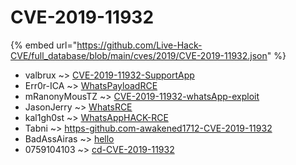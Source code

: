 # CVE-2019-11932
{% embed url="https://github.com/Live-Hack-CVE/full_database/blob/main/cves/2019/CVE-2019-11932.json" %}

* valbrux ~> [CVE-2019-11932-SupportApp](https://www.alice-snow.ru/2019/database/cve-2019-11932/cve-2019-11932-supportapp-valbrux)
* Err0r-ICA ~> [WhatsPayloadRCE](https://www.alice-snow.ru/2019/database/cve-2019-11932/whatspayloadrce-err0r-ica)
* mRanonyMousTZ ~> [CVE-2019-11932-whatsApp-exploit](https://www.alice-snow.ru/2019/database/cve-2019-11932/cve-2019-11932-whatsapp-exploit-mranonymoustz)
* JasonJerry ~> [WhatsRCE](https://www.alice-snow.ru/2019/database/cve-2019-11932/whatsrce-jasonjerry)
* kal1gh0st ~> [WhatsAppHACK-RCE](https://www.alice-snow.ru/2019/database/cve-2019-11932/whatsapphack-rce-kal1gh0st)
* Tabni ~> [https-github.com-awakened1712-CVE-2019-11932](https://www.alice-snow.ru/2019/database/cve-2019-11932/https-github.com-awakened1712-cve-2019-11932-tabni)
* BadAssAiras ~> [hello](https://www.alice-snow.ru/2019/database/cve-2019-11932/hello-badassairas)
* 0759104103 ~> [cd-CVE-2019-11932](https://www.alice-snow.ru/2019/database/cve-2019-11932/cd-cve-2019-11932-0759104103)